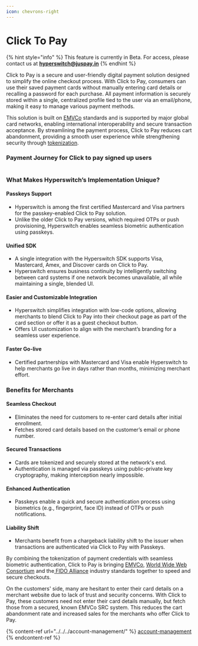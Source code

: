 ```yaml
---
icon: chevrons-right
---
```


# Click To Pay

{% hint style="info" %}
This feature is currently in Beta. For access, please contact us at **hyperswitch@juspay.in**
{% endhint %}

Click to Pay is a secure and user-friendly digital payment solution designed to simplify the online checkout process. With Click to Pay, consumers can use their saved payment cards without manually entering card details or recalling a password for each purchase. All payment information is securely stored within a single, centralized profile tied to the user via an email/phone, making it easy to manage various payment methods.

This solution is built on [EMVCo](https://www.emvco.com/) standards and is supported by major global card networks, enabling international interoperability and secure transaction acceptance. By streamlining the payment process, Click to Pay reduces cart abandonment, providing a smooth user experience while strengthening security through [tokenization](https://docs.hyperswitch.io/explore-hyperswitch/payment-flows-and-management/quickstart/tokenization-and-saved-cards).

### Payment Journey for Click to pay signed up users

<figure><img src="../../../../.gitbook/assets/Screenshot 2024-12-04 at 10.16.31 PM.png" alt=""><figcaption></figcaption></figure>

### What Makes Hyperswitch’s Implementation Unique?

#### Passkeys Support

* Hyperswitch is among the first certified Mastercard and Visa partners for the passkey-enabled Click to Pay solution.
* Unlike the older Click to Pay versions, which required OTPs or push provisioning, Hyperswitch enables seamless biometric authentication using passkeys.

#### Unified SDK

* A single integration with the Hyperswitch SDK supports Visa, Mastercard, Amex, and Discover cards on Click to Pay.
* Hyperswitch ensures business continuity by intelligently switching between card systems if one network becomes unavailable, all while maintaining a single, blended UI.

#### Easier and Customizable Integration

* Hyperswitch simplifies integration with low-code options, allowing merchants to blend Click to Pay into their checkout page as part of the card section or offer it as a guest checkout button.
* Offers UI customization to align with the merchant’s branding for a seamless user experience.

#### Faster Go-live

* Certified partnerships with Mastercard and Visa enable Hyperswitch to help merchants go live in days rather than months, minimizing merchant effort.

### Benefits for Merchants

#### Seamless Checkout

* Eliminates the need for customers to re-enter card details after initial enrollment.
* Fetches stored card details based on the customer’s email or phone number.

#### Secured Transactions

* Cards are tokenized and securely stored at the network's end.
* Authentication is managed via passkeys using public-private key cryptography, making interception nearly impossible.

#### Enhanced Authentication

* Passkeys enable a quick and secure authentication process using biometrics (e.g., fingerprint, face ID) instead of OTPs or push notifications.

#### Liability Shift

* Merchants benefit from a chargeback liability shift to the issuer when transactions are authenticated via Click to Pay with Passkeys.

By combining the tokenization of payment credentials with seamless biometric authentication, Click to Pay is bringing [EMVCo](https://www.emvco.com/), [World Wide Web Consortium](https://www.w3.org/) and the[ FIDO Alliance](https://fidoalliance.org/) industry standards together to speed and secure checkouts.&#x20;

On the customers' side, many are hesitant to enter their card details on a merchant website due to lack of trust and security concerns. With Click to Pay, these customers need not enter their card details manually, but fetch those from a secured, known EMVCo SRC system. This reduces the cart abandonment rate and increased sales for the merchants who offer Click to Pay.

{% content-ref url="../../../account-management/" %}
[account-management](../../../account-management/)
{% endcontent-ref %}

